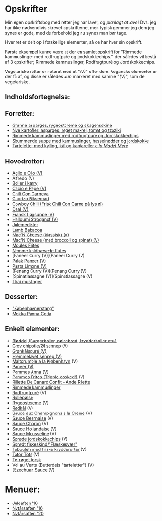 # Opskrifter
Min egen opskriftsbog med retter jeg har lavet, og _planlagt at lave_! Dvs. jeg har ikke nødvendivis skrevet opskrifterne, men typisk gemmer jeg dem jeg synes er gode, med de forbehold jeg nu synes man bør tage. 

Hver ret er delt op i forskellige elementer, så de har hver sin opskrift. 

Første eksempel kunne være at der en samlet opskrift for "Rimmede kammuslinger med rodfrugtpuŕe og jordskokkechips.", der således vil bestå af 3 opskrifter; Rimmede kammuslinger, Rodfrugtpuré og Jordskokkechips.

Vegetariske retter er noteret med et "*(V)*" efter dem. Veganske elementer er der få af, og disse er således _kun_ markeret med samme "*(V)*", som de vegetariske.

## Indholdsfortegnelse:

## Forretter:
- [Grønne asparges, rygeostcreme og skagensskine](grønne_asparges_rygeost_creme_og_skagensskinke.md)
- [Nye kartofler, asparges, røget makrel, tomat og tzaziki](nye_kartofler_asparges_røget_makrel_tomat_tzaziki.md)  
- [Rimmede kammuslinger med rodfrugtpuŕe og Jordskokkechips](Rimmede_kammuslinger_med_rodfrugtpure_og_Jordskokkechips.md)
- [Skummende suppe med kammuslinger, hasselnødder og jordskokke](skummende_suppe.md)
- [Tarteletter med kylling, kål og kantareller *a la Madet Mere*](tarteletter.md)


## Hovedretter:
- [Aglio e Olio (V)](Aglio_e_Olio.md) 
- [Alfredo (V)](Alfredo)
- [Boller i karry](Boller_i_karry.md)
- [Cacio e Pepe (V)](Cacio_e_Pepe.md)
- [Chili Con Carneval](Chili_con_carneval.md)
- [Chorizo Biksemad](Chorizo_biksemad.md) 
- [Cowboy Chili (Frisk Chili Con Carne på lys øl)](cowboy_chili.md)
- [Daal (V)](Daal)
- [Fransk Løgsuppe (V)](Fransk_løgsuppe.md)
- [Halloumi Stroganof (V)](Halloumi_Stroganof.md)
- [Julemedister](Julemedister.md)
- [Lamb Babacoa](lam_babacoa.md)
- [Mac'N'Cheese (klassisk) (V)](macncheese.md)
- [Mac'N'Cheese (med broccoli og spinat) (V)](macncheese_spinat.md)
- [Moules Frites](moules_frites.md)
- [Nemme koldhævede flutes](flutes.md)
- [Paneer Curry (V)](Paneer Curry (V)
- [Palak Paneer (V)](Palak_Paneer.md)
- [Pasta Limone (V)](limone.md)
- [Penang Curry (V)](Penang Curry (V)
- [Spinatlassagne (V)](Spinatlassagne (V)
- [Thai muslinger](Thai_mussles.md)


## Desserter:
- ["Københavnerstang"](Københavnerstang.md)
- [Mokka Panna Cotta](Panna_Cotta_Mokka.md)


## Enkelt elementer:
- [Bløddej (Burgerboller, pølsebrød, krydderboller etc.)](Bløddej.md)
- [Grov chipotle/Øl sennep](ølsennep.md) (V)
- [Grønkålspuré (V)](grønkålspure.md)
- [Hjemmelavet sennep (V)](Hjemmelavet_sennep.md)
- [Maltcrumble a la Kjøbenhavn](maltcrumble.md) (V)
- [Paneer (V)](Paneer)
- [Pommes Anna (V)](Pommes_anna.md)
- [Pommes Frites (Tripple cooked!)](tripple_cooked_fries.md) (V)
- [Rillette De Canard Confit - Ande Rilette](Ande_rilette.md)  
- [Rimmede kammuslinger]()
- [Rodfrugtpuré](Rodfrugtpuré) (V)
- [Rullepølse](rullepølse.md)
- [Rygeostcreme](rygeostcreme.md) (V)
- [Rødkål](Rødkål) (V)
- [Sauce aux Champignons a la Creme](a_la_creme.md) (V)
- [Sauce Bearnaise](Sauce_bearnaise.md) (V)
- [Sauce Choron](Sauce_choron.md) (V)
- [Sauce Hollandaise](Sauce_hollandaise.md) (V)
- [Sauce Mousseline](Sauce_mousseline.md) (V)
- [Sprøde jordskokkechips](Sprøde_jordskokkechips.md) (V)
- [Sprødt fiskeskind/"Flæskesvær"](fiskesvær.md)
- [Tabouleh med friske krydderurter](Tabouleh.md) (V)
- [Tator Tots](tator_tots.md) (V)
- [Te-røget torsk](røget_torsk.md)
- [Vol au Vents (Butterdejs "tarteletter")](vol_au_vent.md) (V)
- [[Szechuan Sauce](Szechuan_sauce.md) (V)


# Menuer:
- [Juleaften '16](Juleaften_16.md)
- [Nytårsaften '16](Nytårsaften_16.md)
- [Nytårsaften '20](nytårsaften_20.md)
